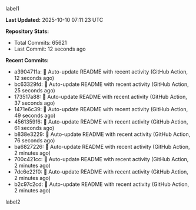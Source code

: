 
label1 
<!-- ACTIVITY_START -->
**Last Updated:** 2025-10-10 07:11:23 UTC

**Repository Stats:**
- Total Commits: 65621
- Last Commit: 12 seconds ago

**Recent Commits:**
- a3904711a: 🤖 Auto-update README with recent activity (GitHub Action, 12 seconds ago)
- bc63329fd: 🤖 Auto-update README with recent activity (GitHub Action, 25 seconds ago)
- 173517a88: 🤖 Auto-update README with recent activity (GitHub Action, 37 seconds ago)
- 1471e6c39: 🤖 Auto-update README with recent activity (GitHub Action, 49 seconds ago)
- 4561359f6: 🤖 Auto-update README with recent activity (GitHub Action, 61 seconds ago)
- b838e3229: 🤖 Auto-update README with recent activity (GitHub Action, 76 seconds ago)
- ba6827226: 🤖 Auto-update README with recent activity (GitHub Action, 2 minutes ago)
- 700c421cc: 🤖 Auto-update README with recent activity (GitHub Action, 2 minutes ago)
- 7dc6e22f0: 🤖 Auto-update README with recent activity (GitHub Action, 2 minutes ago)
- b2c97c2cd: 🤖 Auto-update README with recent activity (GitHub Action, 2 minutes ago)
<!-- ACTIVITY_END -->

label2
